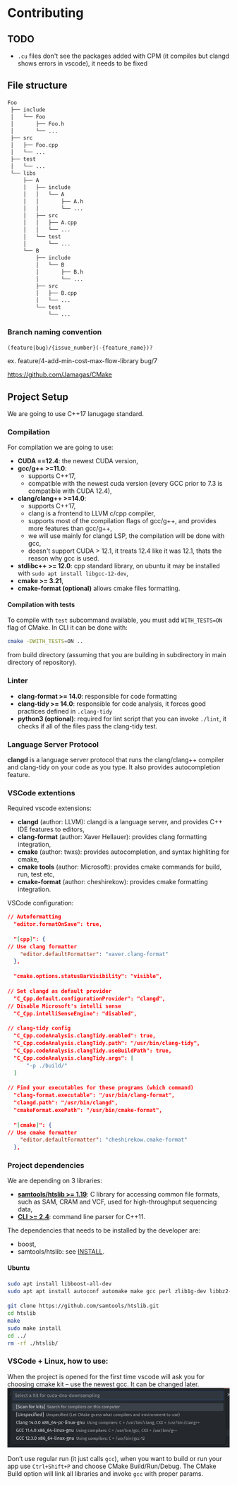 # Contributing
## TODO
- `.cu` files don't see the packages added with CPM (it compiles but clangd shows errors in vscode), it needs to be fixed
## File structure

```
Foo
 ├── include
 │   └── Foo
 │       ├── Foo.h
 │       └── ...
 ├── src
 │   ├── Foo.cpp
 │   └── ...
 ├── test
 │   └── ...
 └── libs
     ├── A
     │   ├── include
     │   │   └── A
     │   │       ├── A.h
     │   │       └── ...
     │   ├── src
     │   │   ├── A.cpp
     │   │   └── ...
     │   └── test
     │       └── ...
     └── B
         ├── include
         │   └── B
         │       ├── B.h
         │       └── ...
         ├── src
         │   ├── B.cpp
         │   └── ...
         └── test
             └── ...
```

### Branch naming convention
`(feature|bug)/{issue_number}(-{feature_name})?`

ex.
feature/4-add-min-cost-max-flow-library
bug/7

https://github.com/Jamagas/CMake

## Project Setup
We are going to use C++17 lanugage standard.
### Compilation
For compilation we are going to use:
- **CUDA ==12.4**: the newest CUDA version,
- **gcc/g++ >=11.0**: 
  - supports C++17,
  - compatible with the newest cuda version (every GCC prior to 7.3 is compatible with CUDA 12.4), 
- **clang/clang++ >=14.0**:
  - supports C++17,
  - clang is a frontend to LLVM c/cpp compiler,
  - supports most of the compilation flags of gcc/g++, and provides more features than gcc/g++, 
  - we will use mainly for clangd LSP, the compilation will be done with gcc,
  - doesn't support CUDA > 12.1, it treats 12.4 like it was 12.1, thats the reason why gcc is used.
- **stdlibc++ >= 12.0**: cpp standard library, on ubuntu it may be installed with `sudo apt install libgcc-12-dev`,
- **cmake >= 3.21**,
- **cmake-format (optional)** allows cmake files formatting.

#### Compilation with tests
To compile with `test` subcommand available, you must add `WITH_TESTS=ON` flag of CMake. In CLI it can be done with:
```sh
cmake -DWITH_TESTS=ON ..
```
from build directory (assuming that you are building in subdirectory in main directory of repository).

### Linter
- **clang-format >= 14.0**: responsible for code formatting
- **clang-tidy >= 14.0**: responsible for code analysis, it forces good practices defined in `.clang-tidy`
- **python3 (optional)**: required for lint script that you can invoke `./lint`, it checks if all of the files pass the clang-tidy test.

### Language Server Protocol
**clangd** is a language server protocol that runs the clang/clang++ compiler and clang-tidy on your code as you type. It also provides autocompletion feature.

### VSCode extentions
Required vscode extensions:
- **clangd** (author: LLVM): clangd is a language server, and provides C++ IDE features to editors,
- **clang-format** (author: Xaver Hellauer): provides clang formatting integration,
- **cmake** (author: twxs): provides autocompletion, and syntax highliting for cmake,
- **cmake tools** (author: Microsoft): provides cmake commands for build, run, test etc,
- **cmake-format** (author: cheshirekow): provides cmake formatting integration.

VSCode configuration:

```json
// Autoformatting
  "editor.formatOnSave": true,

  "[cpp]": {
// Use clang formatter
    "editor.defaultFormatter": "xaver.clang-format"
  },

  "cmake.options.statusBarVisibility": "visible",

// Set clangd as default provider
  "C_Cpp.default.configurationProvider": "clangd",
// Disable Microsoft's intelli sense
  "C_Cpp.intelliSenseEngine": "disabled",

// clang-tidy config
  "C_Cpp.codeAnalysis.clangTidy.enabled": true,
  "C_Cpp.codeAnalysis.clangTidy.path": "/usr/bin/clang-tidy",
  "C_Cpp.codeAnalysis.clangTidy.useBuildPath": true,
  "C_Cpp.codeAnalysis.clangTidy.args": [
      "-p ./build/"
  ]

// Find your executables for these programs (which command)
  "clang-format.executable": "/usr/bin/clang-format",
  "clangd.path": "/usr/bin/clangd",
  "cmakeFormat.exePath": "/usr/bin/cmake-format",

  "[cmake]": {
// Use cmake formatter
    "editor.defaultFormatter": "cheshirekow.cmake-format"
  },
```

### Project dependencies
We are depending on 3 libraries:
- [**samtools/htslib >= 1.19**](https://github.com/samtools/htslib): C library for accessing common file formats, such as SAM, CRAM and VCF, used for high-throughput sequencing data,
- [**CLI >= 2.4**](https://github.com/CLIUtils/CLI11): command line parser for C++11.

The dependencies that needs to be installed by the developer are:
- boost,
- samtools/htslib: see [INSTALL](https://github.com/samtools/htslib/blob/develop/INSTALL).

#### Ubuntu
```bash
sudo apt install libboost-all-dev 
sudo apt apt install autoconf automake make gcc perl zlib1g-dev libbz2-dev liblzma-dev libcurl4-gnutls-dev libssl-dev

git clone https://github.com/samtools/htslib.git
cd htslib
make 
sudo make install
cd ../
rm -rf ./htslib/
```

### VSCode + Linux, how to use:
When the project is opened for the first time vscode will ask you for choosing cmake kit – use the newest gcc. It can be changed later.
<img src="img/vscode-cmake-kit.png" />


Don’t use regular run (it just calls `gcc`), when you want to build or run your app use `Ctrl+Shift+P` and choose CMake Build/Run/Debug. The CMake Build option will link all libraries and invoke `gcc` with proper params. 
